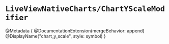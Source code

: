# ``LiveViewNativeCharts/ChartYScaleModifier``

@Metadata {
    @DocumentationExtension(mergeBehavior: append)
    @DisplayName("chart_y_scale", style: symbol)
}
